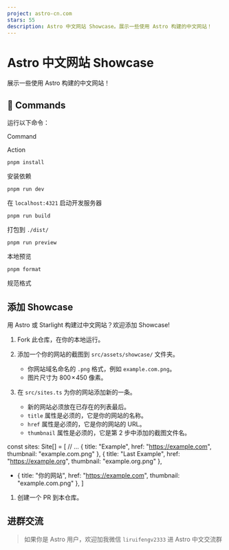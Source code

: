 ```yaml
---
project: astro-cn.com
stars: 55
description: Astro 中文网站 Showcase。展示一些使用 Astro 构建的中文网站！
---
```


Astro 中文网站 Showcase
===================

展示一些使用 Astro 构建的中文网站！

🧞 Commands
-----------

运行以下命令：

Command

Action

`pnpm install`

安装依赖

`pnpm run dev`

在 `localhost:4321` 启动开发服务器

`pnpm run build`

打包到 `./dist/`

`pnpm run preview`

本地预览

`pnpm format`

规范格式

添加 Showcase
-----------

用 Astro 或 Starlight 构建过中文网站？欢迎添加 Showcase!

1.  Fork 此仓库，在你的本地运行。
    
2.  添加一个你的网站的截图到 `src/assets/showcase/` 文件夹。
    
    -   你网站域名命名的 `.png` 格式，例如 `example.com.png`。
    -   图片尺寸为 800 × 450 像素。
3.  在 `src/sites.ts` 为你的网站添加新的一条。
    
    -   新的网站必须放在已存在的列表最后。
    -   `title` 属性是必须的，它是你的网站的名称。
    -   `href` 属性是必须的，它是你的网站的 URL。
    -   `thumbnail` 属性是必须的，它是第 2 步中添加的截图文件名。

const sites: Site\[\] = \[
  // ...
  { title: "Example", href: "https://example.com", thumbnail: "example.com.png" },
  { title: "Last Example", href: "https://example.org", thumbnail: "example.org.png" },
+ { title: "你的网站", href: "https://example.com", thumbnail: "example.com.png" },
\]

1.  创建一个 PR 到本仓库。

进群交流
----

> 如果你是 Astro 用户，欢迎加我微信 `liruifengv2333` 进 Astro 中文交流群
